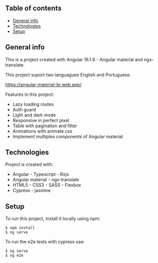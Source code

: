 ## Table of contents
* [General info](#general-info)
* [Technologies](#technologies)
* [Setup](#setup)

## General info
This is a project created with Angular 16.1.6 - Angular material and ngx-translate.

This project suport two languagues English and Portuguese.

https://angular-material-br.web.app/

Features in this project:

- Lazy loading routes
- Auth guard
- Ligth and dark mode 
- Responsive in perfect pixel
- Table with pagination and filter
- Animations with animate.css
- Implement multiples components of Angular material

## Technologies
Project is created with:
* Angular - Typescript - Rxjs
* Angular material - ngx-translate
* HTML5 - CSS3 - SASS - Flexbox
* Cypress - jasmine
	
## Setup
To run this project, install it locally using npm:

```
$ npm install
$ ng serve
```

To run the e2e tests with cypress use:

```
$ ng serve
$ ng e2e
```
